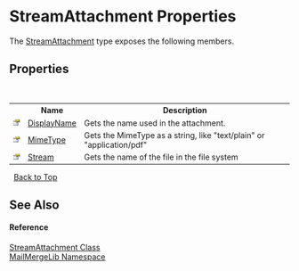 # StreamAttachment Properties
 

The <a href="39805400-2661-ac23-187b-bdd8d6be208b">StreamAttachment</a> type exposes the following members.


## Properties
&nbsp;<table><tr><th></th><th>Name</th><th>Description</th></tr><tr><td>![Public property](media/pubproperty.gif "Public property")</td><td><a href="d3359663-1a90-2c4c-5a0b-6f40fffdf817">DisplayName</a></td><td>
Gets the name used in the attachment.</td></tr><tr><td>![Public property](media/pubproperty.gif "Public property")</td><td><a href="5dc53671-3c15-9c0c-8b17-b088fdaf420d">MimeType</a></td><td>
Gets the MimeType as a string, like "text/plain" or "application/pdf"</td></tr><tr><td>![Public property](media/pubproperty.gif "Public property")</td><td><a href="b135376d-2c66-1df7-baab-1b6fd0e10567">Stream</a></td><td>
Gets the name of the file in the file system</td></tr></table>&nbsp;
<a href="#streamattachment-properties">Back to Top</a>

## See Also


#### Reference
<a href="39805400-2661-ac23-187b-bdd8d6be208b">StreamAttachment Class</a><br /><a href="31c6ebbe-d683-7561-7308-5a5ee1f76bf5">MailMergeLib Namespace</a><br />